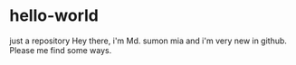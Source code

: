 # hello-world
just a repository
Hey there, i'm Md. sumon mia and i'm very new in github. Please me find some ways.  
